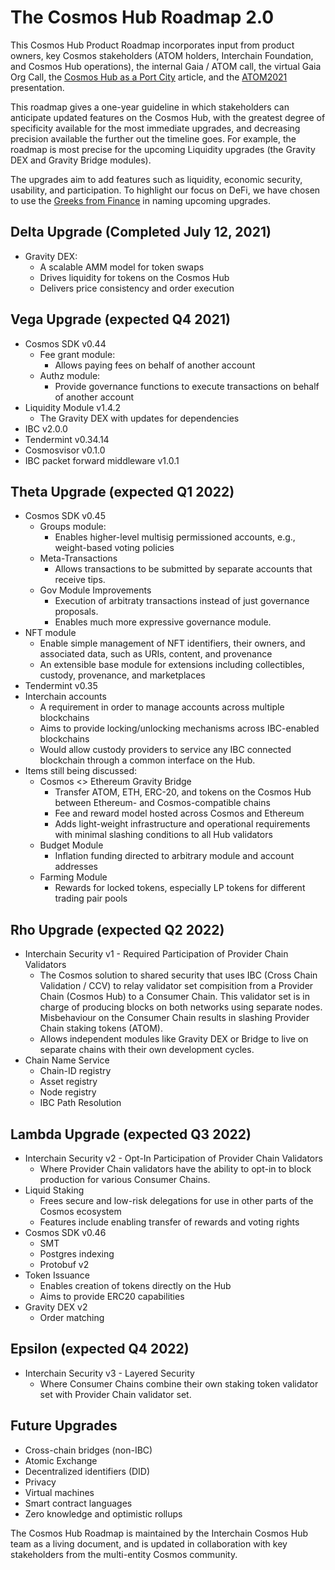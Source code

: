 # The Cosmos Hub Roadmap 2.0

This Cosmos Hub Product Roadmap incorporates input from product owners, key Cosmos stakeholders (ATOM holders, Interchain Foundation, and Cosmos Hub operations), the internal Gaia / ATOM call, the virtual Gaia Org Call, the [Cosmos Hub as a Port City](https://blog.cosmos.network/the-cosmos-hub-is-a-port-city-5b7f2d28debf) article, and the [ATOM2021](https://github.com/cosmosdevs/atom2021) presentation.

This roadmap gives a one-year guideline in which stakeholders can anticipate updated features on the Cosmos Hub, with the greatest degree of specificity available for the most immediate upgrades, and decreasing precision available the further out the timeline goes. For example, the roadmap is most precise for the upcoming Liquidity upgrades (the Gravity DEX and Gravity Bridge modules).

The upgrades aim to add features such as liquidity, economic security, usability, and participation. To highlight our focus on DeFi, we have chosen to use the [Greeks from Finance](https://en.wikipedia.org/wiki/Greeks_(finance)) in naming upcoming upgrades.

## Delta Upgrade (Completed July 12, 2021)

- Gravity DEX:
  - A scalable AMM model for token swaps
  - Drives liquidity for tokens on the Cosmos Hub
  - Delivers price consistency and order execution

## Vega Upgrade (expected Q4 2021)

 - Cosmos SDK v0.44
   - Fee grant module:
      - Allows paying fees on behalf of another account
   - Authz module:
      - Provide governance functions to execute transactions on behalf of another account
- Liquidity Module v1.4.2
  -  The Gravity DEX with updates for dependencies
 - IBC v2.0.0
 - Tendermint v0.34.14
 - Cosmosvisor v0.1.0
 - IBC packet forward middleware v1.0.1

## Theta Upgrade (expected Q1 2022)

- Cosmos SDK v0.45
  - Groups module:
    - Enables higher-level multisig permissioned accounts, e.g., weight-based voting policies
  - Meta-Transactions
    - Allows transactions to be submitted by separate accounts that receive tips.
  - Gov Module Improvements
    - Execution of arbitraty transactions instead of just governance proposals.
    - Enables much more expressive governance module.
- NFT module
  - Enable simple management of NFT identifiers, their owners, and associated data, such as URIs, content, and provenance
  - An extensible base module for extensions including collectibles, custody, provenance, and marketplaces
- Tendermint v0.35
- Interchain accounts
  - A requirement in order to manage accounts across multiple blockchains
  - Aims to provide locking/unlocking mechanisms across IBC-enabled blockchains
  - Would allow custody providers to service any IBC connected blockchain through a common interface on the Hub.
- Items still being discussed:
  - Cosmos <> Ethereum Gravity Bridge
    - Transfer ATOM, ETH, ERC-20, and tokens on the Cosmos Hub between Ethereum- and Cosmos-compatible chains  
    - Fee and reward model hosted across Cosmos and Ethereum
    - Adds light-weight infrastructure and operational requirements with minimal slashing conditions to all Hub validators
  - Budget Module
    - Inflation funding directed to arbitrary module and account addresses
  - Farming Module
    - Rewards for locked tokens, especially LP tokens for different trading pair pools

## Rho Upgrade (expected Q2 2022)

- Interchain Security v1 - Required Participation of Provider Chain Validators
  - The Cosmos solution to shared security that uses IBC (Cross Chain Validation / CCV) to relay validator set compisition from a Provider Chain (Cosmos Hub) to a Consumer Chain. This validator set is in charge of producing blocks on both networks using separate nodes. Misbehaviour on the Consumer Chain results in slashing Provider Chain staking tokens (ATOM).
  - Allows independent modules like Gravity DEX or Bridge to live on separate chains with their own development cycles.
- Chain Name Service
  -  Chain-ID registry
  -  Asset registry
  -  Node registry
  -  IBC Path Resolution

## Lambda Upgrade (expected Q3 2022)

- Interchain Security v2 - Opt-In Participation of Provider Chain Validators
  - Where Provider Chain validators have the ability to opt-in to block production for various Consumer Chains.
- Liquid Staking
  - Frees secure and low-risk delegations for use in other parts of the Cosmos ecosystem
  - Features include enabling transfer of rewards and voting rights
- Cosmos SDK v0.46
  - SMT
  - Postgres indexing
  - Protobuf v2
- Token Issuance
  - Enables creation of tokens directly on the Hub
  - Aims to provide ERC20 capabilities
- Gravity DEX v2
  - Order matching

## Epsilon (expected Q4 2022)

- Interchain Security v3 - Layered Security
  - Where Consumer Chains combine their own staking token validator set with Provider Chain validator set.

## Future Upgrades

- Cross-chain bridges (non-IBC)
- Atomic Exchange
- Decentralized identifiers (DID)
- Privacy
- Virtual machines
- Smart contract languages
- Zero knowledge and optimistic rollups

The Cosmos Hub Roadmap is maintained by the Interchain Cosmos Hub team as a living document, and is updated in collaboration with key stakeholders from the multi-entity Cosmos community. 
